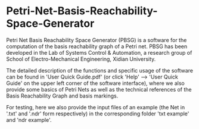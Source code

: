 # Petri-Net-Basis-Reachability-Space-Generator
Petri Net Basis Reachability Space Generator (PBSG) is a software for the computation of the basis reachability graph of a Petri net. PBSG has been developed in the Lab of Systems Control & Automation, a research group of School of Electro-Mechanical Engineering, Xidian University. 

The detailed description of the functions and specific usage of the software can be found in 'User Quick Guide.pdf' (or click 'Help' --> 'User Quick Guide' on the upper left corner of the software interface), where we also provide some basics of Petri Nets as well as the technical references of the Basis Reachability Graph and basis markings.

For testing, here we also provide the input files of an example (the Net in '.txt' and '.ndr' form respectively) in the corresponding folder 'txt example' and 'ndr example'.
